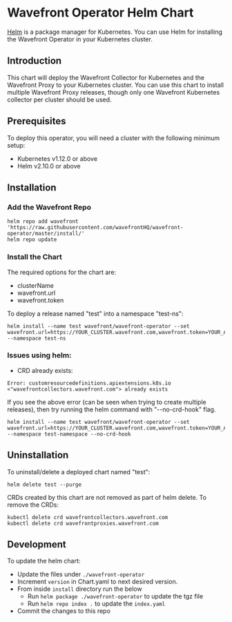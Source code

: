 # Wavefront Operator Helm Chart

[Helm](https://helm.sh/) is a package manager for Kubernetes. You can use Helm for installing the Wavefront Operator in your Kubernetes cluster.

## Introduction
This chart will deploy the Wavefront Collector for Kubernetes and the Wavefront Proxy to your Kubernetes cluster. You can use this chart to install multiple Wavefront Proxy releases, though only one Wavefront Kubernetes collector per cluster should be used.

## Prerequisites

To deploy this operator, you will need a cluster with the following minimum setup:

* Kubernetes v1.12.0 or above
* Helm v2.10.0 or above

## Installation

### Add the Wavefront Repo
```
helm repo add wavefront 'https://raw.githubusercontent.com/wavefrontHQ/wavefront-operator/master/install/'
helm repo update
```

### Install the Chart
The required options for the chart are:
- clusterName
- wavefront.url
- wavefront.token

To deploy a release named "test" into a namespace "test-ns":
```
helm install --name test wavefront/wavefront-operator --set wavefront.url=https://YOUR_CLUSTER.wavefront.com,wavefront.token=YOUR_API_TOKEN,clusterName=YOUR_CLUSTER_NAME --namespace test-ns
```

### Issues using helm:

- CRD already exists:
```
Error: customresourcedefinitions.apiextensions.k8s.io <"wavefrontcollectors.wavefront.com"> already exists
```

If you see the above error (can be seen when trying to create multiple releases), then try running 
the helm command with "--no-crd-hook" flag.

```
helm install --name test wavefront/wavefront-operator --set wavefront.url=https://YOUR_CLUSTER.wavefront.com,wavefront.token=YOUR_API_TOKEN,clusterName=YOUR_CLUSTER_NAME --namespace test-namespace --no-crd-hook
```

## Uninstallation
To uninstall/delete a deployed chart named "test":
```
helm delete test --purge
```

CRDs created by this chart are not removed as part of helm delete. To remove the CRDs:
```
kubectl delete crd wavefrontcollectors.wavefront.com
kubectl delete crd wavefrontproxies.wavefront.com
```

## Development
To update the helm chart:
- Update the files under `./wavefront-operator`
- Increment `version` in Chart.yaml to next desired version.
- From inside `install` directory run the below
    - Run `helm package ./wavefront-operator` to update the tgz file
    - Run `helm repo index .` to update the `index.yaml`
- Commit the changes to this repo
